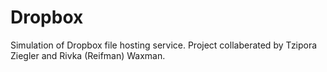 # Dropbox
Simulation of Dropbox file hosting service. Project collaberated by Tzipora Ziegler and Rivka (Reifman) Waxman.

